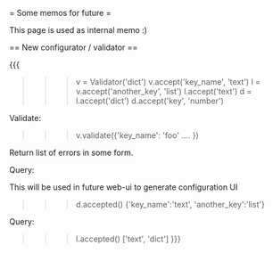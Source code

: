 = Some memos for future =

This page is used as internal memo :)

== New configurator / validator ==

{{{
>>> v = Validator('dict')
>>> v.accept('key_name', 'text') 
>>> l = v.accept('another_key', 'list')
>>> l.accept('text')
>>> d = l.accept('dict')
>>> d.accept('key', 'number')

Validate:

>>> v.validate({'key_name': 'foo' .... })

Return list of errors in some form.


Query:

This will be used in future web-ui to generate configuration UI

>>> d.accepted()
>>> {'key_name':'text', 'another_key':'list'}

Query:

>>> l.accepted()
>>> ['text', 'dict']
}}}